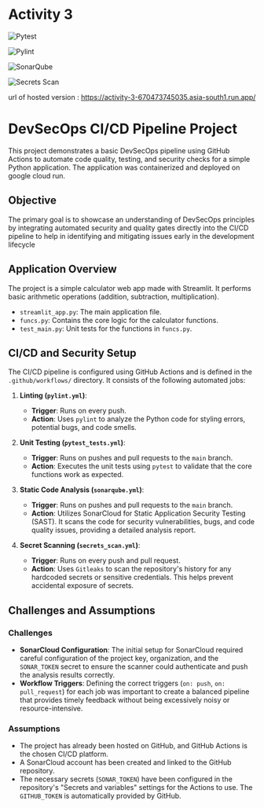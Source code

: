 # Activity 3

![Pytest](https://github.com/HiddenMachine3/activity_3/actions/workflows/pytest_tests.yml/badge.svg)

![Pylint](https://github.com/HiddenMachine3/activity_3/actions/workflows/pylint.yml/badge.svg)

![SonarQube](https://github.com/HiddenMachine3/activity_3/actions/workflows/sonarqube.yml/badge.svg)

![Secrets Scan](https://github.com/HiddenMachine3/activity_3/actions/workflows/secrets_scan.yml/badge.svg)

url of hosted version : https://activity-3-670473745035.asia-south1.run.app/




# DevSecOps CI/CD Pipeline Project

This project demonstrates a basic DevSecOps pipeline using GitHub Actions to automate code quality, testing, and security checks for a simple Python application. The application was containerized and deployed on google cloud run.

## Objective

The primary goal is to showcase an understanding of DevSecOps principles by integrating automated security and quality gates directly into the CI/CD pipeline to help in identifying and mitigating issues early in the development lifecycle

## Application Overview

The project is a simple calculator web app made with Streamlit. It performs basic arithmetic operations (addition, subtraction, multiplication).

-   `streamlit_app.py`: The main application file.
-   `funcs.py`: Contains the core logic for the calculator functions.
-   `test_main.py`: Unit tests for the functions in `funcs.py`.

## CI/CD and Security Setup

The CI/CD pipeline is configured using GitHub Actions and is defined in the `.github/workflows/` directory. It consists of the following automated jobs:

1.  **Linting (`pylint.yml`)**:
    -   **Trigger**: Runs on every push.
    -   **Action**: Uses `pylint` to analyze the Python code for styling errors, potential bugs, and code smells.

2.  **Unit Testing (`pytest_tests.yml`)**:
    -   **Trigger**: Runs on pushes and pull requests to the `main` branch.
    -   **Action**: Executes the unit tests using `pytest` to validate that the core functions work as expected.

3.  **Static Code Analysis (`sonarqube.yml`)**:
    -   **Trigger**: Runs on pushes and pull requests to the `main` branch.
    -   **Action**: Utilizes SonarCloud for Static Application Security Testing (SAST). It scans the code for security vulnerabilities, bugs, and code quality issues, providing a detailed analysis report.

4.  **Secret Scanning (`secrets_scan.yml`)**:
    -   **Trigger**: Runs on every push and pull request.
    -   **Action**: Uses `Gitleaks` to scan the repository's history for any hardcoded secrets or sensitive credentials. This helps prevent accidental exposure of secrets.


## Challenges and Assumptions

### Challenges
-   **SonarCloud Configuration**: The initial setup for SonarCloud required careful configuration of the project key, organization, and the `SONAR_TOKEN` secret to ensure the scanner could authenticate and push the analysis results correctly.
-   **Workflow Triggers**: Defining the correct triggers (`on: push`, `on: pull_request`) for each job was important to create a balanced pipeline that provides timely feedback without being excessively noisy or resource-intensive.

### Assumptions
-   The project has already been hosted on GitHub, and GitHub Actions is the chosen CI/CD platform.
-   A SonarCloud account has been created and linked to the GitHub repository.
-   The necessary secrets (`SONAR_TOKEN`) have been configured in the repository's "Secrets and variables" settings for the Actions to use. The `GITHUB_TOKEN` is automatically provided by GitHub.